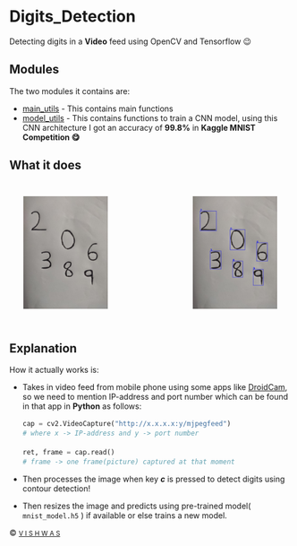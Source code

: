 # Digits_Detection

Detecting digits in a **Video** feed using OpenCV and Tensorflow :wink:

## Modules

The two modules it contains are:

- [main_utils](https://github.com/vstark21/Digits_Detection/blob/master/main_utils.py) - This contains main functions 
- [model_utils](https://github.com/vstark21/Digits_Detection/blob/master/model_utils.py) - This contains functions to train a CNN model, using this CNN architecture I got an accuracy of **99.8%** in **Kaggle MNIST Competition :yum:** 

## What it does

<a href="https://github.com/vstark21/Digits_Detection/blob/master/images/test.jpeg"><img src="images/test.jpeg" width=30% style="padding:5%;"></a>
<a href="https://github.com/vstark21/Digits_Detection/blob/master/images/result.jpg"><img src="images/result.jpg" width=30% style="float:right;padding:5%;"></a>


## Explanation

How it actually works is:
<br>

- Takes in video feed from mobile phone using some apps like [DroidCam](https://play.google.com/store/apps/details?id=com.dev47apps.droidcam&hl=en_IN), so we need to mention IP-address and port number which can be found in that app in **Python** as follows:
    ```python
    cap = cv2.VideoCapture("http://x.x.x.x:y/mjpegfeed")
    # where x -> IP-address and y -> port number

    ret, frame = cap.read()
    # frame -> one frame(picture) captured at that moment
    ```

- Then processes the image when key ***c*** is pressed to detect digits using contour detection!

- Then resizes the image and predicts using pre-trained model( <code>mnist_model.h5</code> ) if available or else trains a new model.

:copyright: <a href="https://github.com/vstark21"><small>V I S H W A S</small></a>
